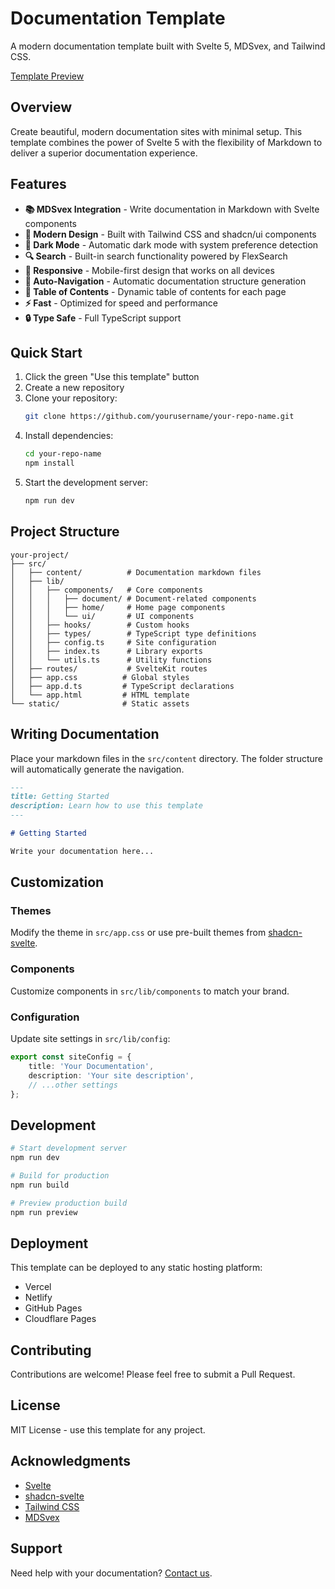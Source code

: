 # Documentation Template

A modern documentation template built with Svelte 5, MDSvex, and Tailwind CSS.

[Template Preview](https://svelte-docs.codegio.com/)

## Overview

Create beautiful, modern documentation sites with minimal setup. This template combines the power of Svelte 5 with the flexibility of Markdown to deliver a superior documentation experience.

## Features

- **📚 MDSvex Integration** - Write documentation in Markdown with Svelte components
- **🎨 Modern Design** - Built with Tailwind CSS and shadcn/ui components
- **🌙 Dark Mode** - Automatic dark mode with system preference detection
- **🔍 Search** - Built-in search functionality powered by FlexSearch
- **📱 Responsive** - Mobile-first design that works on all devices
- **📑 Auto-Navigation** - Automatic documentation structure generation
- **📖 Table of Contents** - Dynamic table of contents for each page
- **⚡ Fast** - Optimized for speed and performance
- **🔒 Type Safe** - Full TypeScript support

## Quick Start

1. Click the green "Use this template" button
2. Create a new repository
3. Clone your repository:
   ```bash
   git clone https://github.com/yourusername/your-repo-name.git
   ```
4. Install dependencies:
   ```bash
   cd your-repo-name
   npm install
   ```
5. Start the development server:
   ```bash
   npm run dev
   ```

## Project Structure

```
your-project/
├── src/
│   ├── content/          # Documentation markdown files
│   ├── lib/
│   │   ├── components/   # Core components
│   │   │   ├── document/ # Document-related components
│   │   │   ├── home/     # Home page components
│   │   │   └── ui/       # UI components
│   │   ├── hooks/        # Custom hooks
│   │   ├── types/        # TypeScript type definitions
│   │   ├── config.ts     # Site configuration
│   │   ├── index.ts      # Library exports
│   │   └── utils.ts      # Utility functions
│   ├── routes/           # SvelteKit routes
│   ├── app.css          # Global styles
│   ├── app.d.ts         # TypeScript declarations
│   └── app.html         # HTML template
└── static/              # Static assets
```

## Writing Documentation

Place your markdown files in the `src/content` directory. The folder structure will automatically generate the navigation.

```markdown
---
title: Getting Started
description: Learn how to use this template
---

# Getting Started

Write your documentation here...
```

## Customization

### Themes
Modify the theme in `src/app.css` or use pre-built themes from [shadcn-svelte](https://next.shadcn-svelte.com/themes).

### Components
Customize components in `src/lib/components` to match your brand.

### Configuration
Update site settings in `src/lib/config`:
```typescript
export const siteConfig = {
    title: 'Your Documentation',
    description: 'Your site description',
    // ...other settings
};
```

## Development

```bash
# Start development server
npm run dev

# Build for production
npm run build

# Preview production build
npm run preview
```

## Deployment

This template can be deployed to any static hosting platform:

- Vercel
- Netlify
- GitHub Pages
- Cloudflare Pages

## Contributing

Contributions are welcome! Please feel free to submit a Pull Request.

## License

MIT License - use this template for any project.

## Acknowledgments

- [Svelte](https://svelte.dev)
- [shadcn-svelte](https://next.shadcn-svelte.com)
- [Tailwind CSS](https://tailwindcss.com)
- [MDSvex](https://mdsvex.com)

## Support

Need help with your documentation? [Contact us](mailto:info@codegio.com).